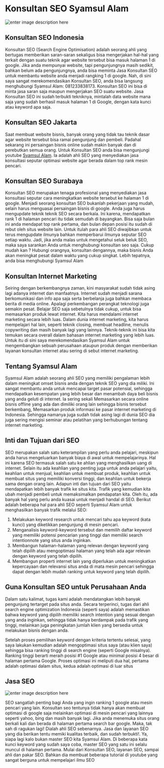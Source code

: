 Konsultan SEO Syamsul Alam
==
![enter image description here](https://2.bp.blogspot.com/-OtQHLB_qBMc/WD0ZMyTeTOI/AAAAAAAAAF4/tcsDqPdhSMcDNuYKWhPvSWCrQ64lmqFJgCLcB/s320/pakar-dan-ahli-seo-syamsul-alam.JPG)


Konsultan SEO Indonesia
--

Konsultan SEO (Search Engine Optimisation) adalah seorang ahli yang bertugas memberikan saran-saran sekaligus bisa mengerjakan hal-hal yang terkait dengan suatu teknik agar website tersebut bisa masuk halaman 1 di google. 
Jika anda mempunyai website, tapi pengunjungnya masih sedikit, bahkan belum ada pengunjungnya, anda bisa meminta Jasa Konsultan SEO untuk membantu website anda menjadi rangking 1 di google. Nah, di sini saya sangat merekomendasikan Konsultan SEO, anda bisa langsung menghubungi Syamsul Alam: 081233838173.
Konsultan SEO ini bisa di minta jasa saran saja maupun mengerjakan SEO suatu website. Jasa Konsultan SEO ini sudah terbukti tekniknya, mintalah data website mana saja yang sudah berhasil masuk halaman 1 di Google, dengan kata kunci atau keyword apa saja. 

Konsultan SEO Jakarta
--

Saat membuat website bisnis, banyak orang yang tidak tau teknik dasar agar website tersebut bisa ramai pengunjung dan pembeli. Padahal sekarang ini persaingan bisnis online sudah makin banyak dan di perebutkan semua orang. Untuk Konsultan SEO anda bisa mengunjungi youtube [Syamsul Alam](https://youtu.be/QVof8hrG4b4). Ia adalah ahli SEO yang menyediakan jasa konsultasi seputar optimasi website agar berada dalam top rank mesin pencari. 

Konsultan SEO Surabaya
--

Konsultan SEO merupakan tenaga profesional yang menyediakan jasa konsultasi seputar cara meningkatkan website tersebut ke halaman 1 di google. Menjadi seorang konsultan SEO bukanlah pekerjaan yang mudah, selain harus menguasai persaingan bisnis di google. Anda juga harus mengupdate teknik teknik SEO secara berkala. Ini karena, mendapatkan rank 1 di halaman pencari itu tidak semudah di bayangkan. Bisa saja bulan ini anda mendapat top rank pertama, dan bulan depan posisi itu sudah di rebut oleh situs website lain. Untuk itulah para ahli SEO diwajibkan untuk terus mengupdate ilmunya bahkan memperbarui ilmunya seputar SEO setiap waktu.
Jadi, jika anda malas untuk mengetahui seluk beluk SEO, maka saya sarankan Anda untuk menghubungi konsultan seo saja. Cukup mudah kan ? Hubungi orangnya, konsultan dengannya, maka bisnis Anda akan meningkat pesat dalam waktu yang cukup singkat. Lebih tepatnya, anda bisa menghubungi Syamsul Alam 

Konsultan Internet Marketing
--

Seiring dengan berkembangnya zaman, kini masyarakat sudah tidak asing lagi adanya internet dan manfaatnya. Internet sudah menjadi sarana berkomunikasi dan info apa saja serta berbelanja juga bahkan membaca berita di media online. Apalagi perkembangan perangkat teknologi juga semakin pesat. 
Belajar SEO saja sebetulnya tidak cukup, untuk bisa memasarkan produk lewat internet. Kita harus mendalami internet marketing secara lebih luas. Dalam dunia internet marketing, kita harus mempelajari hal lain, seperti teknik closing, membuat headline, menulis copywriting dan masih banyak lagi yang lainnya. Teknik-teknik ini bisa kita temukan secara overall dalam bahasan internet marketing yang lebih luas.
Untuk itu di sini saya merekomendasikan Syamsul Alam untuk mengembangkan sebuah perusahaan ataupun produk dengan memberikan layanan konsultan internet atau sering di sebut internet marketing. 

Tentang Syamsul Alam
--

Syamsul Alam adalah seorang ahli SEO yang memiliki pengalaman lebih dalam meningkat omset bisnis anda dengan teknik SEO yang dia miliki. Ini sangat membantu anda untuk mencapai target pasar potensial, sehingga mendapatkan kesempatan yang lebih besar dan menambah daya beli bisnis yang anda geluti di internet. Ia sering sekali Memasarkan secara online bisnis offline yang ada dan dimiliki orang lain sehingga bisnis tersebut berkembang, Memasarkan produk informasi ke pasar internet marketing di Indonesia. Sehingga namanya juga sudah tidak asing lagi di dunia SEO dia juga sering mengisi seminar atau pelatihan yang berhubungan tentang internet marketing.

Inti dan Tujuan dari SEO
--

SEO merupakan salah satu keterampilan yang perlu anda pelajari, meskipun anda harus mengeluarkan banyak biaya di awal untuk mempelajarinya. Hal ini karena SEO termasuk salah satu ke ahlian yang menghasilkan uang di internet. Selain itu ada keahlian yang penting juga untuk anda pelajari yaitu, keahlian untuk menjual, keahlian untuk membuat produk, keahlian untuk membuat situs yang memiliki konversi tinggi, dan keahlian untuk bekerja sama dengan orang lain.
Adapun inti dan  tujuan dari SEO yaitu mendapatkan lebih banyak trafik ke situs kita.  Trafik yang kemudian kita ubah menjadi pembeli untuk memaksimalkan pendapatan kita. Oleh itu, ada banyak hal yang perlu anda kuasai untuk menjadi handal di SEO. Berikut adalah beberapa hal para ahli SEO seperti Syamsul Alam untuk menghasilkan banyak trafik melalui SEO:
1. Melakukan keyword research untuk mencari tahu apa keyword (kata kunci) yang diketikkan pengunjung di mesin pencari.
2. Menganalisis keyword-keyword tersebut dan memilih daftar keyword yang memiliki potensi pencarian yang tinggi dan memiliki search intentionnote yang situs anda inginkan.
3. Membangun halaman-halaman yang relevan dengan keyword yang telah dipilih atau mengoptimasi halaman yang telah ada agar relevan dengan keyword yang telah dipilih.
4. Membangun properti internet lain yang diperlukan untuk meningkatkan kepercayaan dan relevansi situs anda di mata mesin pencari sehingga dapat dengan lebih mudah ranking untuk keyword yang telah dipilih.

Guna Konsultan SEO untuk Perusahaan Anda
--

Dalam satu kalimat, tugas kami adalah mendatangkan lebih banyak pengunjung tertarget pada situs anda. Secara terperinci, tugas dari ahli search engine optimization Indonesia (seperti saya) adalah memastikan bahwa keyword yang dipilih memiliki search intention yang sesuai dengan yang anda inginkan, sehingga tidak hanya berdampak pada trafik yang tinggi, melainkan juga peningkatan jumlah klien yang bersedia untuk melakukan bisnis dengan anda.

Setelah proses pemilihan keyword dengan kriteria tertentu selesai, yang saya lakukan kemudian adalah mengoptimasi situs saya (atau klien saya) sehingga bisa ranking tinggi di search engine (seperti Google misalnya). Ranking tinggi berarti meraih posisi #1 Google atau minimal posisi 4 besar di halaman pertama Google. Proses optimasi ini meliputi dua hal, pertama adalah optimasi dalam situs, kedua adalah optimasi di luar situs


Jasa SEO
--
![enter image description here](https://2.bp.blogspot.com/-A-28PVVO-w8/WAcGe8v72pI/AAAAAAAAA7I/WxTWZP4xvZQIFZj1KmmgW9H20aJZuF4KgCPcB/s1600/16-konsultan-seo-syamsul-alam-191016.jpg)

SEO sangatlah penting bagi Anda yang ingin ranking 1 google atau mesin pencari yang lain. Konsultan seo tentunya tidak hanya akan membuat optimasi di google saja melainkan optimasi di mesin pencari yang lainnya seperti yahoo, bing dan masih banyak lagi.
Jika anda menemuka situs orang berkali kali dan berada di halaman pertama search bar google. Maka, tak sah di ragukan lagi! Dialah ahli SEO sebenarnya. Jasa dan layanan SEO yang dia berikan tentu memiki kualitas terbaik, dan sudah terbukti!. Ya, siapa lagi kalo bukan master SEO kita Syamsul Alam. Di beberapa kata kunci keyword yang sudah saya coba, master SEO yang satu ini selalu muncul di halaman pertama. Mulai dari Konsultan SEO, layanan SEO, sampai ahli dan pakar SEO. Bahkan dia membuat beberapa tutorial di youtube yang sangat berguna untuk mempelajari ilmu SEO 


